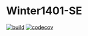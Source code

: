# Winter1401-SE
[![build](https://github.com/Star-Academy/Winter1401-SE/actions/workflows/buildPipeline.yml/badge.svg?branch=Unit-Test)](https://github.com/Star-Academy/Winter1401-SE/actions/workflows/buildPipeline.yml)
[![codecov](https://codecov.io/gh/Star-Academy/Winter1401-SE/branch/feature/TDD/graph/badge.svg?token=9MIES9M7FO)](https://codecov.io/gh/Star-Academy/Winter1401-SE)
